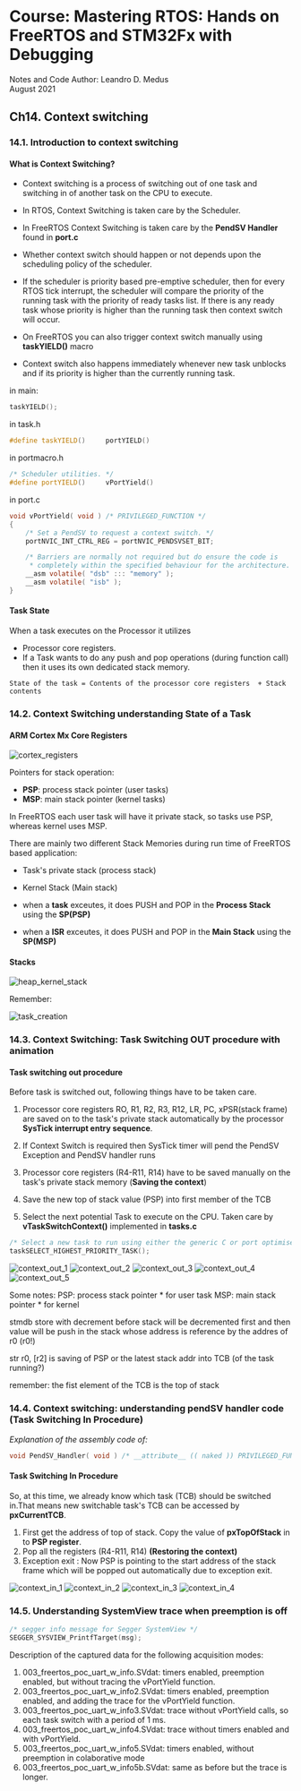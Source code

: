 # Course: Mastering RTOS: Hands on FreeRTOS and STM32Fx with Debugging

Notes and Code Author: Leandro D. Medus  
August 2021

## Ch14. Context switching

### 14.1. Introduction to context switching

#### What is Context Switching?

* Context switching is a process of switching out of one task and switching in of another task on the CPU to execute.
* In RTOS, Context Switching is taken care by the Scheduler.
* In FreeRTOS Context Switching is taken care by the **PendSV Handler** found in **port.c**
* Whether context switch should happen or not depends upon the scheduling policy of the scheduler.


* If the scheduler is priority based pre-emptive scheduler, then for every RTOS tick interrupt, the scheduler will compare the priority of the running task with the priority of ready tasks list. If there is any ready task whose priority is higher than the running task then context switch will occur.
* On FreeRTOS you can also trigger context switch manually using **taskYIELD()** macro
* Context switch also happens immediately whenever new task unblocks and if its priority is higher than the currently running task.

in main:
```c
taskYIELD();
```

in task.h
```cpp
#define taskYIELD()     portYIELD()
```

in portmacro.h
```cpp
/* Scheduler utilities. */
#define portYIELD()     vPortYield()
```

in port.c
```c
void vPortYield( void ) /* PRIVILEGED_FUNCTION */
{
	/* Set a PendSV to request a context switch. */
	portNVIC_INT_CTRL_REG = portNVIC_PENDSVSET_BIT;

	/* Barriers are normally not required but do ensure the code is
	 * completely within the specified behaviour for the architecture. */
	__asm volatile( "dsb" ::: "memory" );
	__asm volatile( "isb" );
}
```

#### Task State

When a task executes on the Processor it utilizes

* Processor core registers.
*  If a Task wants to do any push and pop operations (during function call) then it uses its own dedicated stack memory.


```
State of the task = Contents of the processor core registers  + Stack contents
```

### 14.2. Context Switching  understanding State of a Task

#### ARM Cortex Mx Core Registers

![cortex_registers](img/cortex_registers.png)

Pointers for stack operation:
* **PSP**: process stack pointer (user tasks)
* **MSP**: main stack pointer (kernel tasks)

In FreeRTOS each user task will have it private stack, so tasks use PSP, whereas kernel uses MSP.

There are mainly two different Stack Memories during run time of FreeRTOS based application:
* Task's private stack (process stack)
* Kernel Stack (Main stack)

* when a **task** exceutes, it does PUSH and POP in the **Process Stack** using the **SP(PSP)**
* when a **ISR** exceutes, it does PUSH and POP in the **Main Stack** using the **SP(MSP)**


#### Stacks

![heap_kernel_stack](img/heap_kernel_stack.png)


Remember:

![task_creation](img/task_creation.png)


### 14.3. Context Switching: Task Switching OUT procedure with animation

#### Task switching out procedure

Before task is switched out, following things have to be taken care.

1. Processor core registers RO, R1, R2, R3, R12, LR, PC, xPSR(stack frame) are saved on to the task's private stack automatically by the processor **SysTick interrupt entry sequence**.

2. If Context Switch is required then SysTick timer will pend the PendSV Exception and PendSV handler runs

3. Processor core registers (R4-R11, R14) have to be saved manually on the task's private stack memory (**Saving the context**)

4. Save the new top of stack value (PSP) into first member of the TCB

5. Select the next potential Task to execute on the CPU. Taken care by **vTaskSwitchContext()** implemented in **tasks.c**

```c
/* Select a new task to run using either the generic C or port optimised asm code. */ 
taskSELECT_HIGHEST_PRIORITY_TASK();   
```

![context_out_1](img/context_out_1.png)
![context_out_2](img/context_out_2.png)
![context_out_3](img/context_out_3.png)
![context_out_4](img/context_out_4.png)
![context_out_5](img/context_out_5.png)


Some notes:
PSP: process stack pointer
    * for user task
MSP: main stack pointer
    * for kernel

stmdb store with  decrement before
stack will be decremented first and then value will be push in the stack whose address is reference by the addres of r0 (r0!)

str r0, [r2] is saving of PSP or the latest stack addr into TCB (of the task running?)

remember: the fist element of the TCB is the top of stack 

### 14.4. Context switching: understanding pendSV handler code (Task Switching In Procedure)

*Explanation of the assembly code of:*
```c
void PendSV_Handler( void ) /* __attribute__ (( naked )) PRIVILEGED_FUNCTION */
```

#### Task Switching In Procedure

So, at this time, we already know which task (TCB) should be switched in.That means new switchable task's TCB can be accessed by **pxCurrentTCB**.

1. First get the address of top of stack. Copy the value of **pxTopOfStack** in to **PSP register**.
2. Pop all the registers (R4-R11, R14) **(Restoring the context)**
3. Exception exit : Now PSP is pointing to the start address of the stack frame which will be popped out automatically due to exception exit.

![context_in_1](img/context_in_1.png)
![context_in_2](img/context_in_2.png)
![context_in_3](img/context_in_3.png)
![context_in_4](img/context_in_4.png)

### 14.5. Understanding SystemView trace when preemption is off

```c
/* segger info message for Segger SystemView */
SEGGER_SYSVIEW_PrintfTarget(msg);   
```

Description of the captured data for the following acquisition modes:
1. 003_freertos_poc_uart_w_info.SVdat: timers enabled, preemption enabled, but without tracing the vPortYield function.
2. 003_freertos_poc_uart_w_info2.SVdat: timers enabled, preemption enabled, and adding the trace for the vPortYield function.
3. 003_freertos_poc_uart_w_info3.SVdat: trace without vPortYield calls, so each task switch with a period of 1 ms.
4. 003_freertos_poc_uart_w_info4.SVdat: trace without timers enabled and with vPortYield.
5. 003_freertos_poc_uart_w_info5.SVdat: timers enabled, without preemption in colaborative mode
6. 003_freertos_poc_uart_w_info5b.SVdat: same as before but the trace is longer.

